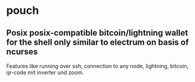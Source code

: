 # pouch
## Posix posix-compatible bitcoin/lightning wallet for the shell only similar to electrum on basis of ncurses
Features like running over ssh, connection to any node, lightning, bitcoin, qr-code mit inverter und zoom.
